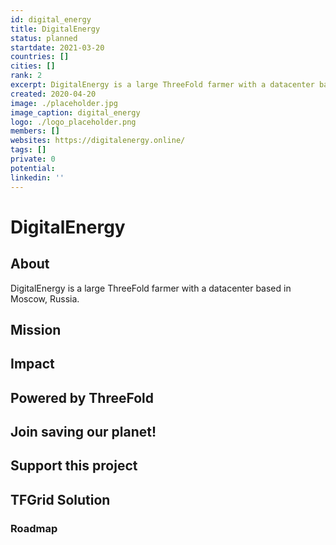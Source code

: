 ```yaml
---
id: digital_energy
title: DigitalEnergy
status: planned
startdate: 2021-03-20
countries: []
cities: []
rank: 2
excerpt: DigitalEnergy is a large ThreeFold farmer with a datacenter based in Moscow, Russia. 
created: 2020-04-20
image: ./placeholder.jpg
image_caption: digital_energy
logo: ./logo_placeholder.png
members: []
websites: https://digitalenergy.online/
tags: []
private: 0
potential:
linkedin: ''
---
```


# DigitalEnergy

## About

DigitalEnergy is a large ThreeFold farmer with a datacenter based in Moscow, Russia. 

## Mission

## Impact

## Powered by ThreeFold

## Join saving our planet!

## Support this project

## TFGrid Solution

### Roadmap



